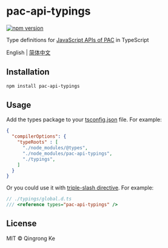 # pac-api-typings

[![npm version](https://img.shields.io/npm/v/pac-api-typings.svg)](https://www.npmjs.com/package/pac-api-typings)

Type definitions for [JavaScript APIs of PAC](https://developer.mozilla.org/en-US/docs/Web/HTTP/Proxy_servers_and_tunneling/Proxy_Auto-Configuration_PAC_file) in TypeScript

English | [简体中文](./README-zh-hans.md)

## Installation

```sh
npm install pac-api-typings
```

## Usage

Add the types package to your [tsconfig.json](https://www.typescriptlang.org/docs/handbook/tsconfig-json.html#types-typeroots-and-types) file. For example:

```json
{
  "compilerOptions": {
    "typeRoots" : [
      "./node_modules/@types",
      "./node_modules/pac-api-typings",
      "./typings",
    ]
  }
}
```

Or you could use it with [triple-slash directive](https://www.typescriptlang.org/docs/handbook/triple-slash-directives.html). For example:

```ts
// ./typings/global.d.ts
/// <reference types="pac-api-typings" />
```

## License

MIT © Qingrong Ke

